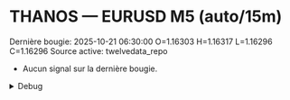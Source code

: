 # THANOS — EURUSD M5 (auto/15m)
Dernière bougie: 2025-10-21 06:30:00  O=1.16303  H=1.16317  L=1.16296  C=1.16296
Source active: twelvedata_repo

- Aucun signal sur la dernière bougie.

<details><summary>Debug</summary>

- TD_API_KEY manquant.

</details>